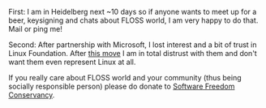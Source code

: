 <!-- 
.. title: Two short notes
.. slug: two-short-notes
.. date: 2016-01-21 11:06:01 UTC+01:00
.. tags: heidelberg, linux
.. category: 
.. link: 
.. description: 
.. type: text
-->

First: I am in Heidelberg next ~10 days so if anyone wants to meet up for a beer, keysigning and chats about FLOSS world, I am very happy to do that. Mail or ping me!

Second: After partnership with Microsoft, I lost interest and a bit of trust in Linux Foundation. After [this move](https://mjg59.dreamwidth.org/39546.html) I am in total distrust with them and don't want them even represent Linux at all.

If you really care about FLOSS world and your community (thus being socially responsible person) please do donate to [Software Freedom Conservancy](https://sfconservancy.org/supporter/).
